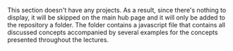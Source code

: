 This section doesn't have any projects. As a result, since there's nothing to display, it will be skipped on the main hub page and it will only be added to the repository a folder. The folder contains a javascript file that contains all discussed concepts accompanied by several examples for the concepts presented throughout the lectures.
